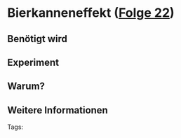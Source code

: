 # Bierkanneneffekt ([Folge 22](http://minkorrekt.de/methodisch-inkorrekt-folge-22-bierkanneneffekt/))

## Benötigt wird


## Experiment


## Warum?

## Weitere Informationen


Tags: 
